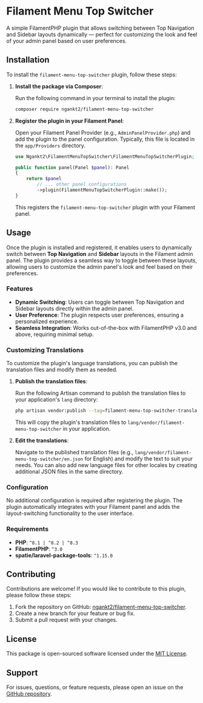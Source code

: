 # Filament Menu Top Switcher

A simple FilamentPHP plugin that allows switching between Top Navigation and Sidebar layouts dynamically — perfect for customizing the look and feel of your admin panel based on user preferences.

## Installation

To install the `filament-menu-top-switcher` plugin, follow these steps:

1. **Install the package via Composer**:

   Run the following command in your terminal to install the plugin:

   ```bash
   composer require ngankt2/filament-menu-top-switcher
   ```

2. **Register the plugin in your Filament Panel**:

   Open your Filament Panel Provider (e.g., `AdminPanelProvider.php`) and add the plugin to the panel configuration. Typically, this file is located in the `app/Providers` directory.

   ```php
   use Ngankt2\FilamentMenuTopSwitcher\FilamentMenuTopSwitcherPlugin;

   public function panel(Panel $panel): Panel
   {
       return $panel
           // ... other panel configurations
           ->plugin(FilamentMenuTopSwitcherPlugin::make());
   }
   ```

   This registers the `filament-menu-top-switcher` plugin with your Filament panel.

## Usage

Once the plugin is installed and registered, it enables users to dynamically switch between **Top Navigation** and **Sidebar** layouts in the Filament admin panel. The plugin provides a seamless way to toggle between these layouts, allowing users to customize the admin panel's look and feel based on their preferences.

### Features
- **Dynamic Switching**: Users can toggle between Top Navigation and Sidebar layouts directly within the admin panel.
- **User Preference**: The plugin respects user preferences, ensuring a personalized experience.
- **Seamless Integration**: Works out-of-the-box with FilamentPHP v3.0 and above, requiring minimal setup.

### Customizing Translations

To customize the plugin's language translations, you can publish the translation files and modify them as needed.

1. **Publish the translation files**:

   Run the following Artisan command to publish the translation files to your application's `lang` directory:

   ```bash
   php artisan vendor:publish --tag=filament-menu-top-switcher-translations
   ```

   This will copy the plugin's translation files to `lang/vendor/filament-menu-top-switcher` in your application.

2. **Edit the translations**:

   Navigate to the published translation files (e.g., `lang/vendor/filament-menu-top-switcher/en.json` for English) and modify the text to suit your needs. You can also add new language files for other locales by creating additional JSON files in the same directory.

### Configuration
No additional configuration is required after registering the plugin. The plugin automatically integrates with your Filament panel and adds the layout-switching functionality to the user interface.

### Requirements
- **PHP**: `^8.1 | ^8.2 | ^8.3`
- **FilamentPHP**: `^3.0`
- **spatie/laravel-package-tools**: `^1.15.0`

## Contributing
Contributions are welcome! If you would like to contribute to this plugin, please follow these steps:
1. Fork the repository on GitHub: [ngankt2/filament-menu-top-switcher](https://github.com/ngankt2/filament-menu-top-switcher).
2. Create a new branch for your feature or bug fix.
3. Submit a pull request with your changes.

## License
This package is open-sourced software licensed under the [MIT License](https://opensource.org/licenses/MIT).

## Support
For issues, questions, or feature requests, please open an issue on the [GitHub repository](https://github.com/ngankt2/filament-menu-top-switcher).